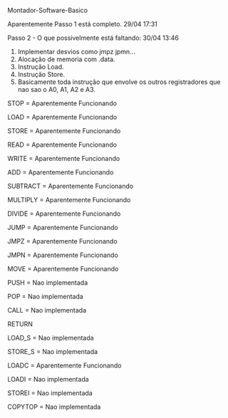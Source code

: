 Montador-Software-Basico

Aparentemente Passo 1 está completo. 29/04 17:31

Passo 2 - O que possivelmente está faltando: 30/04 13:46
  1. Implementar desvios como jmpz jpmn...
  2. Alocação de memoria com .data.
  3. Instrução Load.
  4. Instrução Store.
  5. Basicamente toda instrução que envolve os outros registradores que nao sao o A0, A1, A2 e A3.
  
STOP = Aparentemente Funcionando

LOAD = Aparentemente Funcionando

STORE = Aparentemente Funcionando

READ = Aparentemente Funcionando

WRITE = Aparentemente Funcionando

ADD = Aparentemente Funcionando

SUBTRACT = Aparentemente Funcionando

MULTIPLY = Aparentemente Funcionando

DIVIDE = Aparentemente Funcionando

JUMP = Aparentemente Funcionando

JMPZ = Aparentemente Funcionando

JMPN = Aparentemente Funcionando

MOVE = Aparentemente Funcionando

PUSH = Nao implementada

POP = Nao implementada

CALL = Nao implementada

RETURN

LOAD_S = Nao implementada

STORE_S = Nao implementada

LOADC = Aparentemente Funcionando

LOADI = Nao implementada

STOREI  = Nao implementada

COPYTOP  = Nao implementada
